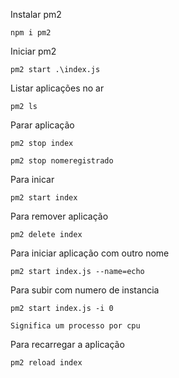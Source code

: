 Instalar pm2
  
    npm i pm2

Iniciar pm2

    pm2 start .\index.js

Listar aplicações no ar

    pm2 ls

 Parar aplicação

    pm2 stop index
    
    pm2 stop nomeregistrado

Para inicar

    pm2 start index

Para remover aplicação

    pm2 delete index

Para iniciar aplicação com outro nome

    pm2 start index.js --name=echo

Para subir com numero de instancia

    pm2 start index.js -i 0
    
    Significa um processo por cpu

 Para recarregar a aplicação

    pm2 reload index   
